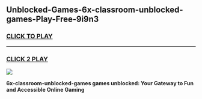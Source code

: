 
## Unblocked-Games-6x-classroom-unblocked-games-Play-Free-9i9n3
<h3>
<a href="https://premium76.site?title=6x-classroom-unblocked-games&ref=23A">CLICK TO PLAY</a></h3>
<hr>

<h3>
<a href="https://premium76.site?title=6x-classroom-unblocked-games&ref=23A">CLICK 2 PLAY</a>
  
</h3>

<a href="https://premium76.site?title=6x-classroom-unblocked-games&ref=23A"><img src="https://clearcache.store/games.png"></a>


**6x-classroom-unblocked-games games unblocked: Your Gateway to Fun and Accessible Online Gaming**
